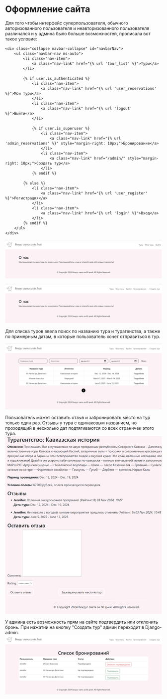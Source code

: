 # Оформление сайта

Для того чтобы интерфейс суперпользователя, обычного авторизованного пользователя и неавторизованного пользователя различался и у админа было больше возможностей, прописала вот такое условие:  

    <div class="collapse navbar-collapse" id="navbarNav">
        <ul class="navbar-nav ms-auto">
            <li class="nav-item">
                <a class="nav-link" href="{% url 'tour_list' %}">Туры</a>
            </li>

            {% if user.is_authenticated %}
                <li class="nav-item">
                    <a class="nav-link" href="{% url 'user_reservations' %}">Мои туры</a>
                </li>
                <li class="nav-item">
                    <a class="nav-link" href="{% url 'logout' %}">Выйти</a>
                </li>

                {% if user.is_superuser %}
                    <li class="nav-item">
                        <a class="nav-link" href="{% url 'admin_reservations' %}" style="margin-right: 10px;">Бронирование</a>
                    </li>
                    <li class="nav-item">
                        <a class="nav-link" href="/admin/" style="margin-right: 10px;">Создать тур</a>
                    </li>
                {% endif %}

            {% else %}
                <li class="nav-item">
                    <a class="nav-link" href="{% url 'user_register' %}">Регистрация</a>
                </li>
                <li class="nav-item">
                    <a class="nav-link" href="{% url 'login' %}">Вход</a>
                </li>
            {% endif %}
        </ul>
    </div>

![img_2.png](img_2.png)

![img_3.png](img_3.png)

Для списка туров ввела поиск по названию тура и турагенства, а также по примерным датам, в которые пользователь хочет отправиться в тур.

![img_4.png](img_4.png)

Пользователь может оставить отзыв и забронировать место на тур только один раз. Отзывы у тура с одинаковым названием, но проходящий в несколько дат подтягиваются со всех страничек этого тура.  
![img_5.png](img_5.png)

У админа есть возможность прям на сайте подтвердить или отклонить бронь. При нажатии на кнопку "Создать тур" админ переходит в Django-admin.  
![img_6.png](img_6.png)